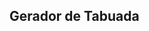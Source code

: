 ## Gerador de Tabuada



<!-- Este projeto consiste em um gerador de tabuadas, uma ferramenta concebida para calcular automaticamente as tabuadas associadas a qualquer número inserido. A finalidade primordial dessa aplicação é facilitar a prática e o aprendizado das operações de multiplicação, fornecendo uma resposta imediata e precisa ao usuário. Ao interagir com o programa, o usuário tem a capacidade de inserir qualquer número de sua escolha, e o sistema, por sua vez, produzirá a tabuada correspondente, exibindo os resultados de multiplicação de forma organizada e legível.
<br>
Essa funcionalidade se destina a tornar o processo de memorização das tabuadas mais eficiente e envolvente, proporcionando uma abordagem interativa e prática para estudantes e entusiastas da matemática. O projeto visa contribuir para o aprimoramento das habilidades de cálculo e raciocínio lógico, promovendo uma compreensão mais profunda dos princípios fundamentais da multiplicação.
<br>
Além disso, a interface do gerador de tabuadas foi projetada de maneira intuitiva e amigável, permitindo uma fácil navegação e interação. O sistema busca promover a acessibilidade, tornando a aprendizagem das tabuadas acessível a usuários de diferentes níveis de familiaridade com a matemática.
<br>
Em síntese, este projeto oferece uma abordagem prática e eficaz para a prática das tabuadas, com o intuito de tornar o aprendizado da multiplicação mais dinâmico e envolvente.--> 
